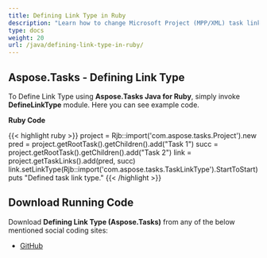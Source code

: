 ```yaml
---
title: Defining Link Type in Ruby
description: "Learn how to change Microsoft Project (MPP/XML) task link types using Aspose.Tasks Java for Ruby."
type: docs
weight: 20
url: /java/defining-link-type-in-ruby/
---
```


## **Aspose.Tasks - Defining Link Type**
To Define Link Type using **Aspose.Tasks Java for Ruby**, simply invoke **DefineLinkType** module. Here you can see example code.

**Ruby Code**

{{< highlight ruby >}}
project = Rjb::import('com.aspose.tasks.Project').new
pred = project.getRootTask().getChildren().add("Task 1")
succ = project.getRootTask().getChildren().add("Task 2")
link = project.getTaskLinks().add(pred, succ)
link.setLinkType(Rjb::import('com.aspose.tasks.TaskLinkType').StartToStart)
puts "Defined task link type."
{{< /highlight >}}

## **Download Running Code**
Download **Defining Link Type (Aspose.Tasks)** from any of the below mentioned social coding sites:

- [GitHub](https://github.com/aspose-tasks/Aspose.Tasks-for-Java/blob/master/Plugins/Aspose_Tasks_Java_for_Ruby/lib/asposetasksjava/TaskLinks/definelinktype.rb)

